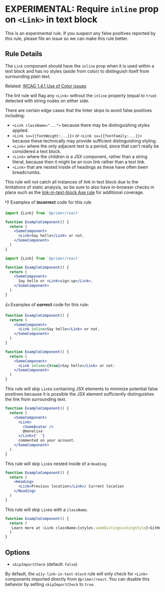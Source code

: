 # EXPERIMENTAL: Require `inline` prop on `<Link>` in text block

This is an experimental rule. If you suspect any false positives reported by this rule, please file an issue so we can make this rule better.

## Rule Details

The `Link` component should have the `inline` prop when it is used within a text block and has no styles (aside from color) to distinguish itself from surrounding plain text.

Related: [WCAG 1.4.1 Use of Color issues](https://www.w3.org/WAI/WCAG21/Understanding/use-of-color.html)

The lint rule will flag any `<Link>` without the `inline` property (equal to `true`) detected with string nodes on either side.

There are certain edge cases that the linter skips to avoid false positives including:

- `<Link className="...">` because there may be distinguishing styles applied.
- `<Link sx={{fontWeight:...}}>` or `<Link sx={{fontFamily:...}}>` because these technically may provide sufficient distinguishing styling.
- `<Link>` where the only adjacent text is a period, since that can't really be considered a text block.
- `<Link>` where the children is a JSX component, rather than a string literal, because then it might be an icon link rather than a text link.
- `<Link>` that are nested inside of headings as these have often been breadcrumbs.

This rule will not catch all instances of link in text block due to the limitations of static analysis, so be sure to also have in-browser checks in place such as the [link-in-text-block Axe rule](https://dequeuniversity.com/rules/axe/4.9/link-in-text-block) for additional coverage.

👎 Examples of **incorrect** code for this rule

```jsx
import {Link} from '@primer/react'

function ExampleComponent() {
  return (
    <SomeComponent>
      <Link>Say hello</Link> or not.
    </SomeComponent>
  )
}
```

```jsx
import {Link} from '@primer/react'

function ExampleComponent() {
  return (
    <SomeComponent>
      Say hello or <Link>sign-up</Link>.
    </SomeComponent>
  )
}
```

👍 Examples of **correct** code for this rule:

```jsx
function ExampleComponent() {
  return (
    <SomeComponent>
      <Link inline>Say hello</Link> or not.
    </SomeComponent>
  )
}
```

```jsx
function ExampleComponent() {
  return (
    <SomeComponent>
      <Link inline={true}>Say hello</Link> or not.
    </SomeComponent>
  )
}
```

This rule will skip `Link`s containing JSX elements to minimize potential false positives because it is possible the JSX element sufficiently distinguishes the link from surrounding text.

```jsx
function ExampleComponent() {
  return (
    <SomeComponent>
      <Link>
        <SomeAvatar />
        @monalisa
      </Link>{' '}
      commented on your account.
    </SomeComponent>
  )
}
```

This rule will skip `Link`s nested inside of a `Heading`.

```jsx
function ExampleComponent() {
  return (
    <Heading>
      <Link>Previous location</Link>/ Current location
    </Heading>
  )
}
```

This rule will skip `Link`s with a `className`.

```jsx
function ExampleComponent() {
  return (
   Learn more at <Link className={styles.someDistinguishingStyle}>GitHub</Link>
  )
}
```

## Options

- `skipImportCheck` (default: `false`)

By default, the `a11y-link-in-text-block` rule will only check for `<Link>` components imported directly from `@primer/react`. You can disable this behavior by setting `skipImportCheck` to `true`.
